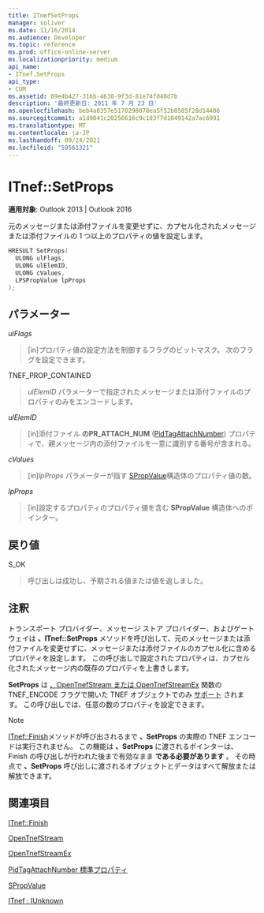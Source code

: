 ```yaml
---
title: ITnefSetProps
manager: soliver
ms.date: 11/16/2014
ms.audience: Developer
ms.topic: reference
ms.prod: office-online-server
ms.localizationpriority: medium
api_name:
- ITnef.SetProps
api_type:
- COM
ms.assetid: 09e4b427-316b-4630-9f3d-81e74f040d7b
description: '最終更新日: 2011 年 7 月 23 日'
ms.openlocfilehash: beb4a8357e5170298078ea5f52b8585f28d14486
ms.sourcegitcommit: a1d9041c20256616c9c183f7d1049142a7ac6991
ms.translationtype: MT
ms.contentlocale: ja-JP
ms.lasthandoff: 09/24/2021
ms.locfileid: "59561321"
---
```

# <a name="itnefsetprops"></a>ITnef::SetProps

  
  
**適用対象**: Outlook 2013 | Outlook 2016 
  
元のメッセージまたは添付ファイルを変更せずに、カプセル化されたメッセージまたは添付ファイルの 1 つ以上のプロパティの値を設定します。 
  
```cpp
HRESULT SetProps(
  ULONG ulFlags,
  ULONG ulElemID,
  ULONG cValues,
  LPSPropValue lpProps
);
```

## <a name="parameters"></a>パラメーター

 _ulFlags_
  
> [in]プロパティ値の設定方法を制御するフラグのビットマスク。 次のフラグを設定できます。
    
TNEF_PROP_CONTAINED 
  
> _ulElemID_ パラメーターで指定されたメッセージまたは添付ファイルのプロパティのみをエンコードします。 
    
 _ulElemID_
  
> [in]添付ファイル **のPR_ATTACH_NUM** ([PidTagAttachNumber](pidtagattachnumber-canonical-property.md)) プロパティで、親メッセージ内の添付ファイルを一意に識別する番号が含まれる。
    
 _cValues_
  
> [in]_lpProps_ パラメーターが指す [SPropValue](spropvalue.md)構造体のプロパティ値の数。 
    
 _lpProps_
  
> [in]設定するプロパティのプロパティ値を含む **SPropValue** 構造体へのポインター。 
    
## <a name="return-value"></a>戻り値

S_OK 
  
> 呼び出しは成功し、予期される値または値を返しました。
    
## <a name="remarks"></a>注釈

トランスポート プロバイダー、メッセージ ストア プロバイダー、およびゲートウェイは **、ITnef::SetProps** メソッドを呼び出して、元のメッセージまたは添付ファイルを変更せずに、メッセージまたは添付ファイルのカプセル化に含めるプロパティを設定します。 この呼び出しで設定されたプロパティは、カプセル化されたメッセージ内の既存のプロパティを上書きします。 
  
 **SetProps** は [、OpenTnefStream または OpenTnefStreamEx](opentnefstream.md) 関数の TNEF_ENCODE フラグで開いた TNEF オブジェクトでのみ [サポート](opentnefstreamex.md) されます。 この呼び出しでは、任意の数のプロパティを設定できます。 
  
> [!NOTE]
> [ITnef::Finish](itnef-finish.md)メソッドが呼び出されるまで **、SetProps** の実際の TNEF エンコードは実行されません。 この機能は **、SetProps** に渡されるポインターは、Finish の呼び出しが行われた後まで有効なまま **である必要があります** 。 その時点で **、SetProps** 呼び出しに渡されるオブジェクトとデータはすべて解放または解放できます。 
  
## <a name="see-also"></a>関連項目



[ITnef::Finish](itnef-finish.md)
  
[OpenTnefStream](opentnefstream.md)
  
[OpenTnefStreamEx](opentnefstreamex.md)
  
[PidTagAttachNumber 標準プロパティ](pidtagattachnumber-canonical-property.md)
  
[SPropValue](spropvalue.md)
  
[ITnef : IUnknown](itnefiunknown.md)

